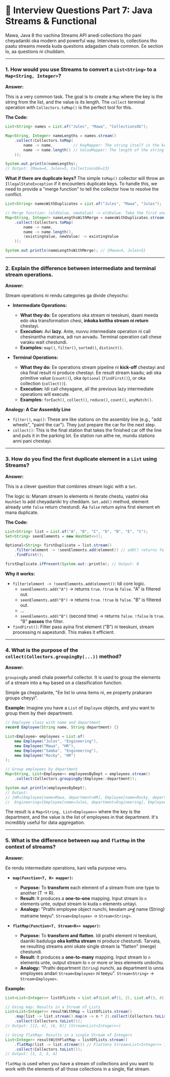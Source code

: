 # 🏅 Interview Questions Part 7: Java Streams & Functional

Mawa, Java 8 tho vachina Streams API anedi collections tho pani cheyadaniki oka modern and powerful way. Interviews lo, collections tho paatu streams meeda kuda questions adagadam chala common. Ee section lo, aa questions ni chuddam.

---

### 1. How would you use Streams to convert a `List<String>` to a `Map<String, Integer>`?

**Answer:**

This is a very common task. The goal is to create a `Map` where the key is the string from the list, and the value is its length. The `collect` terminal operation with `Collectors.toMap()` is the perfect tool for this.

**The Code:**
```java
List<String> names = List.of("Jules", "Mawa", "CollectionsOG");

Map<String, Integer> nameLengths = names.stream()
    .collect(Collectors.toMap(
        name -> name,         // KeyMapper: The string itself is the key
        name -> name.length() // ValueMapper: The length of the string is the value
    ));

System.out.println(nameLengths);
// Output: {Mawa=4, Jules=5, CollectionsOG=13}
```

**What if there are duplicate keys?**
The simple `toMap()` collector will throw an `IllegalStateException` if it encounters duplicate keys. To handle this, we need to provide a "merge function" to tell the collector how to resolve the conflict.

```java
List<String> namesWithDuplicates = List.of("Jules", "Mawa", "Jules");

// Merge function: (oldValue, newValue) -> oldValue. Take the first one seen.
Map<String, Integer> nameLengthsWithMerge = namesWithDuplicates.stream()
    .collect(Collectors.toMap(
        name -> name,
        name -> name.length(),
        (existingValue, newValue) -> existingValue
    ));

System.out.println(nameLengthsWithMerge); // {Mawa=4, Jules=5}
```

---

### 2. Explain the difference between intermediate and terminal stream operations.

**Answer:**

Stream operations ni rendu categories ga divide cheyochu:

*   **Intermediate Operations:**
    *   **What they do:** Ee operations oka stream ni teeskuni, daani meeda edo oka transformation chesi, **inkoka kottha stream ni return** chestayi.
    *   **Execution:** Avi **lazy**. Ante, nuvvu intermediate operation ni call chesinantha matrana, adi run avvadu. Terminal operation call chese varaku wait chestundi.
    *   **Examples:** `map()`, `filter()`, `sorted()`, `distinct()`.

*   **Terminal Operations:**
    *   **What they do:** Ee operations stream pipeline ni **kick-off** chestayi and oka final result ni produce chestayi. Ee result stream kaadu; adi oka primitive value (`count()`), oka `Optional` (`findFirst()`), or oka collection (`collect()`).
    *   **Execution:** Idi call cheyagane, all the previous lazy intermediate operations will execute.
    *   **Examples:** `forEach()`, `collect()`, `reduce()`, `count()`, `anyMatch()`.

**Analogy: A Car Assembly Line**
*   `filter()`, `map()`: These are like stations on the assembly line (e.g., "add wheels", "paint the car"). They just prepare the car for the next step.
*   `collect()`: This is the final station that takes the finished car off the line and puts it in the parking lot. Ee station run aithe ne, mundu stations anni pani chestayi.

---

### 3. How do you find the first duplicate element in a `List` using Streams?

**Answer:**

This is a clever question that combines stream logic with a `Set`.

The logic is: Manam stream lo elements ni iterate chestu, vaatini oka `HashSet` lo add cheyadaniki try cheddam. `Set.add()` method, element already unte `false` return chestundi. Aa `false` return ayina first element eh mana duplicate.

**The Code:**
```java
List<String> list = List.of("A", "B", "C", "D", "B", "E", "C");
Set<String> seenElements = new HashSet<>();

Optional<String> firstDuplicate = list.stream()
    .filter(element -> !seenElements.add(element)) // add() returns false if element already exists
    .findFirst();

firstDuplicate.ifPresent(System.out::println); // Output: B
```

**Why it works:**
*   `filter(element -> !seenElements.add(element))`: Idi core logic.
    *   `seenElements.add("A")` -> returns `true`. `!true` is `false`. "A" is filtered out.
    *   `seenElements.add("B")` -> returns `true`. `!true` is `false`. "B" is filtered out.
    *   ...
    *   `seenElements.add("B")` (second time) -> returns `false`. `!false` is `true`. "B" **passes** the filter.
*   `findFirst()`: Filter pass ayina first element ("B") ni teeskuni, stream processing ni aapestundi. This makes it efficient.

---

### 4. What is the purpose of the `collect(Collectors.groupingBy(...))` method?

**Answer:**

`groupingBy` anedi chala powerful collector. It is used to group the elements of a stream into a `Map` based on a classification function.

Simple ga cheppalante, "Ee list lo unna items ni, ee property prakaram groups cheyyi".

**Example:**
Imagine you have a `List` of `Employee` objects, and you want to group them by their department.

```java
// Employee class with name and department
record Employee(String name, String department) {}

List<Employee> employees = List.of(
    new Employee("Jules", "Engineering"),
    new Employee("Mawa", "HR"),
    new Employee("Samba", "Engineering"),
    new Employee("Rocky", "HR")
);

// Group employees by department
Map<String, List<Employee>> employeesByDept = employees.stream()
    .collect(Collectors.groupingBy(Employee::department));

System.out.println(employeesByDept);
// Output:
// {HR=[Employee[name=Mawa, department=HR], Employee[name=Rocky, department=HR]],
//  Engineering=[Employee[name=Jules, department=Engineering], Employee[name=Samba, department=Engineering]]}
```
The result is a `Map<String, List<Employee>>` where the key is the department, and the value is the list of employees in that department. It's incredibly useful for data aggregation.

---

### 5. What is the difference between `map` and `flatMap` in the context of streams?

**Answer:**

Ee rendu intermediate operations, kani vella purpose veru.

*   **`map(Function<T, R> mapper)`:**
    *   **Purpose:** To **transform** each element of a stream from one type to another (T -> R).
    *   **Result:** It produces a **one-to-one** mapping. Input stream lo `n` elements unte, output stream lo kuda `n` elements untayi.
    *   **Analogy:** "Prathi employee object nunchi, kevalam వాళ్ల name (String) matrame teeyu". `Stream<Employee>` -> `Stream<String>`.

*   **`flatMap(Function<T, Stream<R>> mapper)`:**
    *   **Purpose:** To **transform and flatten**. Idi prathi element ni teeskuni, daaniki baduluga **oka kottha stream** ni produce chestundi. Tarvata, ee resulting streams anni okate single stream la "flatten" (merge) chestundi.
    *   **Result:** It produces a **one-to-many** mapping. Input stream lo `n` elements unte, output stream lo `n` or more or less elements undochu.
    *   **Analogy:** "Prathi department (`String`) nunchi, aa department lo unna employees andari `Stream<Employee>` ni teeyu". `Stream<String>` -> `Stream<Employee>`.

**Example:**
```java
List<List<Integer>> listOfLists = List.of(List.of(1, 2), List.of(3, 4));

// Using map: Results in a Stream of Lists
List<List<Integer>> resultWithMap = listOfLists.stream()
    .map(list -> list.stream().map(n -> n * 2).collect(Collectors.toList()))
    .collect(Collectors.toList());
// Output: [[2, 4], [6, 8]] (Stream<List<Integer>>)

// Using flatMap: Results in a single Stream of Integers
List<Integer> resultWithFlatMap = listOfLists.stream()
    .flatMap(list -> list.stream()) // Flattens Stream<List<Integer>> into Stream<Integer>
    .collect(Collectors.toList());
// Output: [1, 2, 3, 4]
```
`flatMap` is used when you have a stream of collections and you want to work with the elements of all those collections in a single, flat stream.
